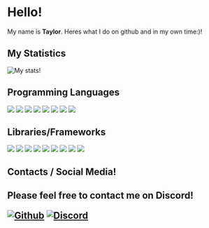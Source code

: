 <h1> Hello! </h1>
My name is <b>Taylor</b>. Heres what I do on github and in my own time:)!

<h2> My Statistics </h2>

<img align="center" src="https://github-readme-streak-stats.herokuapp.com?user=TaylorIsBlue&theme=vue-dark&hide_border=true&date_format=M%20j%5B%2C%20Y%5D" alt="My stats!" />

<h2> Programming Languages </h2>


[<img src="https://img.shields.io/badge/HTML5-E34F26?style=for-the-badge&logo=html5&logoColor=white" />](#)
[<img src="https://img.shields.io/badge/CSS3-1572B6?style=for-the-badge&logo=css3&logoColor=white" />](#)
[<img src="https://img.shields.io/badge/JavaScript-323330?style=for-the-badge&logo=javascript&logoColor=F7DF1E" />](#)
[<img src="https://img.shields.io/badge/TypeScript-007ACC?style=for-the-badge&logo=typescript&logoColor=white" />](#)
[<img src="https://img.shields.io/badge/C%23-239120?style=for-the-badge&logo=c-sharp&logoColor=white" />](#)
[<img src="https://img.shields.io/badge/Java-ED8B00?style=for-the-badge&logo=java&logoColor=white" />](#)
[<img src="https://img.shields.io/badge/Lua-323330?style=for-the-badge&logo=lua&logoColor=white" />](#) 
[<img src="https://img.shields.io/badge/json-5E5C5C?style=for-the-badge&logo=json&logoColor=white" />](#)


<h2> Libraries/Frameworks </h2>


[<img src="https://img.shields.io/badge/React_Native-20232A?style=for-the-badge&logo=react&logoColor=61DAFB" />](#)
[<img src="https://img.shields.io/badge/Node.js-339933?style=for-the-badge&logo=nodedotjs&logoColor=white" />](#)
[<img src="https://img.shields.io/badge/.NET-512BD4?style=for-the-badge&logo=dotnet&logoColor=white" />](#)
[<img src="https://img.shields.io/badge/React-20232A?style=for-the-badge&logo=react&logoColor=61DAFB" />](#)
[<img src="https://img.shields.io/badge/Vue.js-35495E?style=for-the-badge&logo=vuedotjs&logoColor=4FC08D" />](#)
[<img src="https://img.shields.io/badge/Bootstrap-563D7C?style=for-the-badge&logo=bootstrap&logoColor=white" />](#)
[<img src="https://img.shields.io/badge/Tailwind_CSS-38B2AC?style=for-the-badge&logo=tailwind-css&logoColor=white" />](#)
[<img src="https://img.shields.io/badge/jQuery-0769AD?style=for-the-badge&logo=jquery&logoColor=white" />](#)
[<img src="https://img.shields.io/badge/next.js-000000?style=for-the-badge&logo=nextdotjs&logoColor=white" />](#)

<h2> Contacts / Social Media! <h2>

<p>
  <b> Please feel free to contact me on Discord! </b> <br>
</p>

[<img alt="Github" src="https://img.shields.io/badge/GitHub-%2312100E.svg?&style=for-the-badge&logo=Github&logoColor=white" />](https://github.com/taylorisblue) 
[<img alt="Discord" src="https://img.shields.io/badge/Discord-7289da.svg?&style=for-the-badge&logo=discord&logoColor=white" />](https://lookup.guru/699681088301301841)
